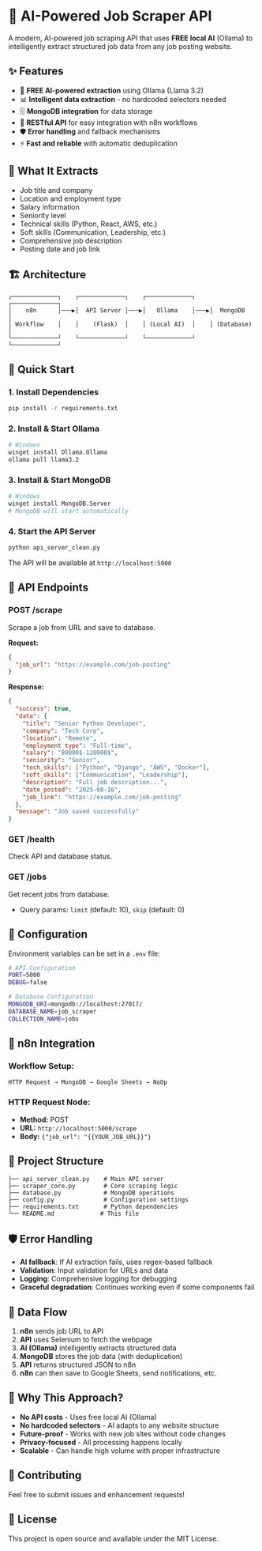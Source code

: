 # 🚀 AI-Powered Job Scraper API

A modern, AI-powered job scraping API that uses **FREE local AI** (Ollama) to intelligently extract structured job data from any job posting website.

## ✨ Features

- 🤖 **FREE AI-powered extraction** using Ollama (Llama 3.2)
- 📊 **Intelligent data extraction** - no hardcoded selectors needed
- 🗄️ **MongoDB integration** for data storage
- 🔗 **RESTful API** for easy integration with n8n workflows
- 🛡️ **Error handling** and fallback mechanisms
- ⚡ **Fast and reliable** with automatic deduplication

## 🎯 What It Extracts

- Job title and company
- Location and employment type
- Salary information
- Seniority level
- Technical skills (Python, React, AWS, etc.)
- Soft skills (Communication, Leadership, etc.)
- Comprehensive job description
- Posting date and job link

## 🏗️ Architecture

```
┌─────────────┐    ┌─────────────┐    ┌─────────────┐    ┌─────────────┐
│    n8n      │───▶│  API Server │───▶│   Ollama    │───▶│  MongoDB    │
│ Workflow    │    │    (Flask)  │    │ (Local AI)  │    │ (Database)  │
└─────────────┘    └─────────────┘    └─────────────┘    └─────────────┘
```

## 🚀 Quick Start

### 1. Install Dependencies

```bash
pip install -r requirements.txt
```

### 2. Install & Start Ollama

```bash
# Windows
winget install Ollama.Ollama
ollama pull llama3.2
```

### 3. Install & Start MongoDB

```bash
# Windows
winget install MongoDB.Server
# MongoDB will start automatically
```

### 4. Start the API Server

```bash
python api_server_clean.py
```

The API will be available at `http://localhost:5000`

## 📡 API Endpoints

### POST /scrape

Scrape a job from URL and save to database.

**Request:**

```json
{
  "job_url": "https://example.com/job-posting"
}
```

**Response:**

```json
{
  "success": true,
  "data": {
    "title": "Senior Python Developer",
    "company": "Tech Corp",
    "location": "Remote",
    "employment_type": "Full-time",
    "salary": "80000$-120000$",
    "seniority": "Senior",
    "tech_skills": ["Python", "Django", "AWS", "Docker"],
    "soft_skills": ["Communication", "Leadership"],
    "description": "Full job description...",
    "date_posted": "2025-08-16",
    "job_link": "https://example.com/job-posting"
  },
  "message": "Job saved successfully"
}
```

### GET /health

Check API and database status.

### GET /jobs

Get recent jobs from database.

- Query params: `limit` (default: 10), `skip` (default: 0)

## 🔧 Configuration

Environment variables can be set in a `.env` file:

```bash
# API Configuration
PORT=5000
DEBUG=false

# Database Configuration
MONGODB_URI=mongodb://localhost:27017/
DATABASE_NAME=job_scraper
COLLECTION_NAME=jobs
```

## 🤝 n8n Integration

### Workflow Setup:

```
HTTP Request → MongoDB → Google Sheets → NoOp
```

### HTTP Request Node:

- **Method:** POST
- **URL:** `http://localhost:5000/scrape`
- **Body:** `{"job_url": "{{YOUR_JOB_URL}}"}`

## 📁 Project Structure

```
├── api_server_clean.py    # Main API server
├── scraper_core.py        # Core scraping logic
├── database.py            # MongoDB operations
├── config.py              # Configuration settings
├── requirements.txt       # Python dependencies
└── README.md             # This file
```

## 🛡️ Error Handling

- **AI fallback**: If AI extraction fails, uses regex-based fallback
- **Validation**: Input validation for URLs and data
- **Logging**: Comprehensive logging for debugging
- **Graceful degradation**: Continues working even if some components fail

## 🔄 Data Flow

1. **n8n** sends job URL to API
2. **API** uses Selenium to fetch the webpage
3. **AI (Ollama)** intelligently extracts structured data
4. **MongoDB** stores the job data (with deduplication)
5. **API** returns structured JSON to n8n
6. **n8n** can then save to Google Sheets, send notifications, etc.

## 🎯 Why This Approach?

- **No API costs** - Uses free local AI (Ollama)
- **No hardcoded selectors** - AI adapts to any website structure
- **Future-proof** - Works with new job sites without code changes
- **Privacy-focused** - All processing happens locally
- **Scalable** - Can handle high volume with proper infrastructure

## 🤝 Contributing

Feel free to submit issues and enhancement requests!

## 📄 License

This project is open source and available under the MIT License.
